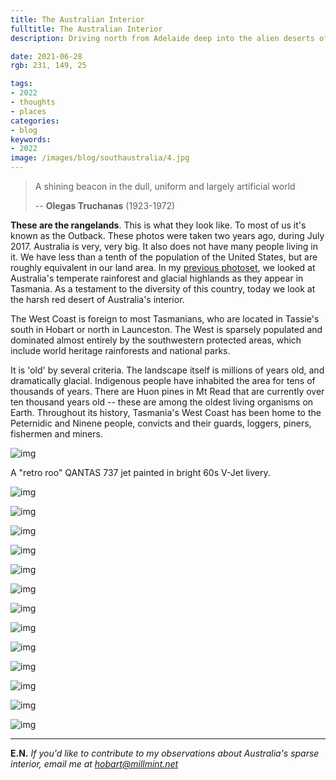 ```yaml
---
title: The Australian Interior
fulltitle: The Australian Interior
description: Driving north from Adelaide deep into the alien deserts of South Australia.

date: 2021-06-28
rgb: 231, 149, 25

tags:
- 2022
- thoughts
- places
categories:
- blog
keywords:
- 2022
image: /images/blog/southaustralia/4.jpg
---
```


> A shining beacon in the dull, uniform and largely artificial world
>
>-- **Olegas Truchanas** (1923-1972)

**These are the rangelands**. This is what they look like. To most of us it's known as the Outback. These photos were taken two years ago, during July 2017. Australia is very, very big. It also does not have many people living in it. We have less than a tenth of the population of the United States, but are roughly equivalent in our land area. In my [previous photoset](/post/west/), we looked at Australia's temperate rainforest and glacial highlands as they appear in Tasmania. As a testament to the diversity of this country, today we look at the harsh red desert of Australia's interior.

The West Coast is foreign to most Tasmanians, who are located in Tassie's south in Hobart or north in Launceston. The West is sparsely populated and dominated almost entirely by the southwestern protected areas, which include world heritage rainforests and national parks.

It is 'old' by several criteria. The landscape itself is millions of years old, and dramatically glacial. Indigenous people have inhabited the area for tens of thousands of years. There are Huon pines in Mt Read that are currently over ten thousand years old -- these are among the oldest living organisms on Earth. Throughout its history, Tasmania's West Coast has been home to the Peternidic and Ninene people, convicts and their guards, loggers, piners, fishermen and miners.

![img](/images/blog/southaustralia/1.jpg)

A "retro roo" QANTAS 737 jet painted in bright 60s V-Jet livery. 

![img](/images/blog/southaustralia/2.jpg)

![img](/images/blog/southaustralia/3.jpg)

![img](/images/blog/southaustralia/4.jpg)

![img](/images/blog/southaustralia/5.jpg)

![img](/images/blog/southaustralia/6.jpg)

![img](/images/blog/southaustralia/7.jpg)

![img](/images/blog/southaustralia/8.jpg)

![img](/images/blog/southaustralia/9.jpg)

![img](/images/blog/southaustralia/10.jpg)

![img](/images/blog/southaustralia/11.jpg)

![img](/images/blog/southaustralia/12.jpg)

![img](/images/blog/southaustralia/13.jpg)

![img](/images/blog/southaustralia/14.jpg)

----

**E.N.** *If you'd like to contribute to my observations about Australia's sparse interior, email me at hobart@millmint.net*
